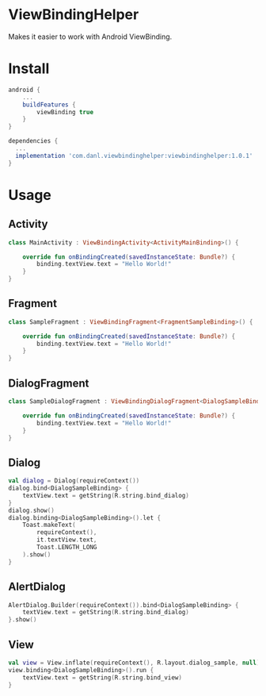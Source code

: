 # ViewBindingHelper

Makes it easier to work with Android ViewBinding.

# Install

```gradle
android {
    ...
    buildFeatures {
        viewBinding true
    }
}

dependencies {
  ...
  implementation 'com.danl.viewbindinghelper:viewbindinghelper:1.0.1'
}
```

# Usage

## Activity

```kotlin
class MainActivity : ViewBindingActivity<ActivityMainBinding>() {

    override fun onBindingCreated(savedInstanceState: Bundle?) {
        binding.textView.text = "Hello World!"
    }
}
```

## Fragment

```kotlin
class SampleFragment : ViewBindingFragment<FragmentSampleBinding>() {

    override fun onBindingCreated(savedInstanceState: Bundle?) {
        binding.textView.text = "Hello World!"
    }
}
```

## DialogFragment

```kotlin
class SampleDialogFragment : ViewBindingDialogFragment<DialogSampleBinding>() {

    override fun onBindingCreated(savedInstanceState: Bundle?) {
        binding.textView.text = "Hello World!"
    }
}
```

## Dialog

```kotlin
val dialog = Dialog(requireContext())
dialog.bind<DialogSampleBinding> {
    textView.text = getString(R.string.bind_dialog)
}
dialog.show()
dialog.binding<DialogSampleBinding>().let {
    Toast.makeText(
        requireContext(),
        it.textView.text,
        Toast.LENGTH_LONG
    ).show()
}
```

## AlertDialog

```kotlin
AlertDialog.Builder(requireContext()).bind<DialogSampleBinding> {
    textView.text = getString(R.string.bind_dialog)
}.show()
```

## View

```kotlin
val view = View.inflate(requireContext(), R.layout.dialog_sample, null)
view.binding<DialogSampleBinding>().run {
    textView.text = getString(R.string.bind_view)
}
```

